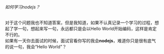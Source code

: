###### 如何学习nodejs？
对于这个问题我也不知道答案，但是我知道，如果不认真记录一个学习的过程，想起了学一句，想起来写一句，永远都只是会以Hello World开始编码，这样是肯定不行的。  
如果有一天你去面试的时候，面试官看你写的我会**nodejs**，难道你只是很有底气的说一句，我会“Hello World”？
